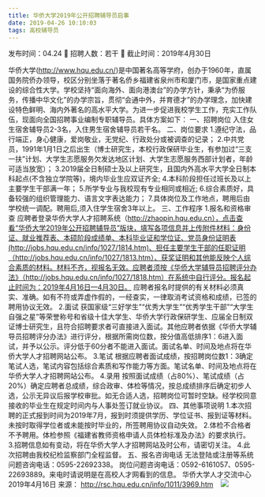 ```yaml
---
title: 华侨大学2019年公开招聘辅导员启事
date: 2019-04-26 10:10:03
tags: 高校辅导员
---
```

发布时间：04.24   🌟   招聘人数：若干   🌈   截止时间：2019年4月30日
<!-- more -->

华侨大学(http://www.hqu.edu.cn/)是中国著名高等学府，创办于1960年，直属国务院侨办领导，校区分别坐落于著名侨乡福建省泉州市和厦门市，是国家重点建设的综合性大学。学校坚持“面向海外、面向港澳台”的办学方针，秉承“为侨服务，传播中华文化”的办学宗旨，贯彻“会通中外，并育德才”的办学理念，加快建设特色鲜明、海内外著名的高水平大学。为进一步促进我校学生工作，充实工作队伍，现面向全国招聘事业编制专职辅导员。具体方案如下：
一、招聘岗位
入住女生宿舍辅导员2-3名，入住男生宿舍辅导员若干名。
二、岗位要求
1.遵纪守法，品行端正，身心健康，爱岗敬业，无党纪、行政处分或被调查的记录；
2.中共党员，1991年1月1日之后出生（博士研究生，本校行政保研毕业生，有参加过“三支一扶”计划、大学生志愿服务欠发达地区计划、大学生志愿服务西部计划者，年龄可适当放宽）；
3.2019届全日制硕士及以上研究生，且国内外高水平大学全日制本科起点(不含独立学院等)，境内毕业生应双证齐全;
4.本科阶段担任过班长及以上主要学生干部满一年；
5.所学专业与我校现有专业相同或相近;
6.综合素质好，具备较强的组织管理能力、语言文字表达能力；
7.具体岗位及工作地点，聘用后由学校统一调配。聘用后,须入住学生宿舍3年以上。
三、工作程序
1.报名和资格审查
应聘者登录华侨大学人才招聘系统（http://zhaopin.hqu.edu.cn），点击查看“华侨大学2019年公开招聘辅导员”版块，填写各项信息并上传附件材料：身份证、就业推荐表、本硕阶段成绩单、本科毕业证和学位证、党员身份证明表(http://jobs.hqu.edu.cn/info/1027/1814.htm)、担任主要学生干部的任职证明（http://jobs.hqu.edu.cn/info/1027/1813.htm）、获奖证明和其他能反映个人综合素质的材料。材料不齐，视报名无效。应聘者须按《华侨大学辅导员招聘评分办法》（http://jobs.hqu.edu.cn/info/1027/1818.htm）在系统中自行评分。报名起止时间为：2019年4月16日—4月30日。
应聘者报名时提供的有关材料必须真实、准确。如有不符或弄虚作假的，一经查实，一律取消考试资格和成绩，已签的聘用协议无效。
2.面试
获国家级“三好学生”“优秀大学生”“优秀学生干部”“大学生自强之星”等荣誉称号和省级十佳大学生、华侨大学行政保研学生、应届全日制双证博士研究生，且符合招聘要求者可直接进入面试。其他应聘者依据《华侨大学辅导员招聘评分办法》进行评分，根据所需岗位数，按分值高低排序1：6进入面试，并予以公示。评分低于60分者不能进入面试。面试名单、时间及地点将在华侨大学人才招聘网站公布。
3.笔试
根据应聘者面试成绩，按招聘岗位数1：3确定笔试人选，笔试内容包括综合素质和写作能力等方面。笔试名单、时间及地点将在华侨大学人才招聘网站公布。
4.录用
按照面试成绩（占80%）、笔试成绩（占20%）确定应聘者总成绩，综合政审、体检等情况，按总成绩排序后确定初步人选，公示无异议后报学校审批。如无合适人选，招聘岗位可暂时空缺。经学校同意接收的毕业生在规定时间内与人事处签订就业协议。
四、其他事项说明
1.本次招聘的正式报到时间为2019年7月，报到时须提供学历、学位证书、报到证等材料。未按时取得学位者或未能按时毕业的，所签聘用协议自动失效。
2.体检不合格者不予聘用。体检参照《福建省教师资格申请人员体检标准及办法》的要求执行。
3.招聘信息如有变动，将在华侨大学人才招聘网站及时公布，请密切关注。
4.此次招聘由我校纪检监察部门全程监督。
五、报名咨询电话
无法登陆或注册等系统问题咨询电话：0595-22692338。
岗位问题咨询电话：0592-6161057、0595-22693889。来电时请说明是在高校人才网看到的信息。
华侨大学人才交流中心
2019年4月16日
来源：
http://rsc.hqu.edu.cn/info/1011/3969.htm
 
 ![](https://cdn.weiweiblog.cn/20181015134814.png)